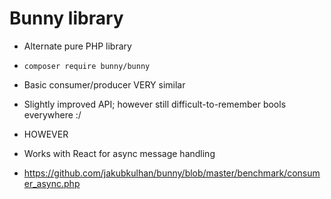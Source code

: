 Bunny library
=============

* Alternate pure PHP library

* `composer require bunny/bunny`
* Basic consumer/producer VERY similar
* Slightly improved API; however still difficult-to-remember bools everywhere :/

* HOWEVER
 - Works with React for async message handling
 
 - https://github.com/jakubkulhan/bunny/blob/master/benchmark/consumer_async.php
